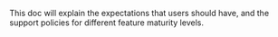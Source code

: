 This doc will explain the expectations that users should have, and the support policies for different feature maturity levels.
